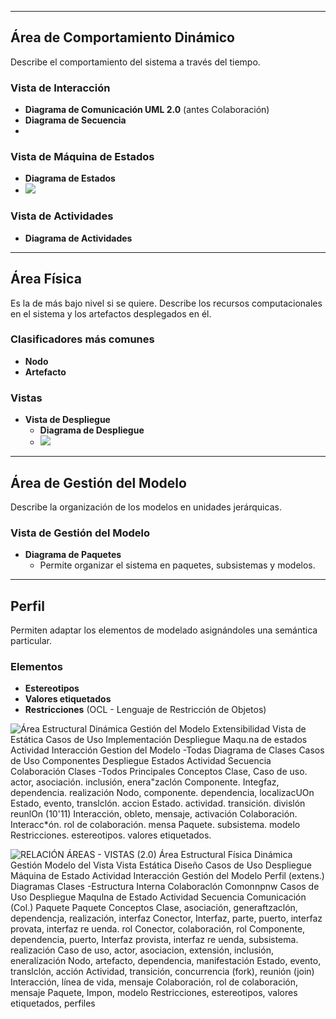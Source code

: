 
---

## Área de Comportamiento Dinámico
Describe el comportamiento del sistema a través del tiempo.

### Vista de Interacción
- **Diagrama de Comunicación UML 2.0** (antes Colaboración)
- **Diagrama de Secuencia**
- 
### Vista de Máquina de Estados
- **Diagrama de Estados**
- ![](https://lh7-us.googleusercontent.com/docsz/AD_4nXeN6NkKtCt8yap6M7FfGqjnFVj1ULwXlYqcM3nii0R2JoYYrENF9Ec84Bat8cXd2OFi5xiMAPHbIKMkIAk0ClIEHmr3fWJTN4HZBsIdEdcpsVQhlcJI0PC2ZOU1nYISwqlNNlBwQQlxcU6RyceM31OvlSW2?key=VReuh94fGGpJZLGsXsGdUQ)

### Vista de Actividades
- **Diagrama de Actividades**

---

## Área Física
Es la de más bajo nivel si se quiere. Describe los recursos computacionales en el sistema y los artefactos desplegados en él.

### Clasificadores más comunes
- **Nodo**
- **Artefacto**

### Vistas
- **Vista de Despliegue**
  - **Diagrama de Despliegue**
  - ![](https://lh7-us.googleusercontent.com/docsz/AD_4nXf39p4ElFD4H4DIm_TfG5tdTDYBxP3yIraPAvgZjPY1cDw80Yy-wNvzCAIID7NfokY_cjibMTFh3BYedhTHVveQ7J0NrpGPrbTT-1nVpzKfzQxX7dSlq52q_Qq3H_GrJN11uRFmTxzz3HCv73dh9DLPBUJh?key=VReuh94fGGpJZLGsXsGdUQ)

---

## Área de Gestión del Modelo
Describe la organización de los modelos en unidades jerárquicas.

### Vista de Gestión del Modelo
- **Diagrama de Paquetes**
  - Permite organizar el sistema en paquetes, subsistemas y modelos.

---

## Perfil
Permiten adaptar los elementos de modelado asignándoles una semántica particular.

### Elementos
- **Estereotipos**
- **Valores etiquetados**
- **Restricciones** (OCL - Lenguaje de Restricción de Objetos)


![Área 
Estructural 
Dinámica 
Gestión del 
Modelo 
Extensibilidad 
Vista de 
Estática 
Casos de Uso 
Implementación 
Despliegue 
Maqu.na de estados 
Actividad 
Interacción 
Gestion del Modelo 
-Todas 
Diagrama de 
Clases 
Casos de Uso 
Componentes 
Despliegue 
Estados 
Actividad 
Secuencia 
Colaboración 
Clases 
-Todos 
Principales Conceptos 
Clase, 
Caso de uso. actor, asociación. inclusión, 
enera"zaclón 
Componente. Integfaz, dependencia. realización 
Nodo, componente. dependencia, localizacUOn 
Estado, evento, translclón. accion 
Estado. actividad. transición. divislón reunlOn 
(10'11) 
Interacción, obleto, mensaje, activación 
Colaboración. Interacc*ón. rol de colaboración. 
mensa 
Paquete. subsistema. modelo 
Restricciones. estereotipos. valores etiquetados.](https://lh7-us.googleusercontent.com/docsz/AD_4nXdIH4fn810fBOPRCUQD9Rig9t_6p-W38807xjLaVh78h-U9JbXLngGmCxjrPFGDdCno7KlzZLfLo1mt_ra7EMRj_-hvKBAZaHANNyO7JtLq55gZ5T1CdBQwnfoIUO3nViR5n5GR1rgAvFbFRslRAlAFcnMi?key=VReuh94fGGpJZLGsXsGdUQ)


![RELACIÓN ÁREAS - VISTAS (2.0) 
Área 
Estructural 
Física 
Dinámica 
Gestión 
Modelo 
del 
Vista 
Vista Estática 
Diseño 
Casos de Uso 
Despliegue 
Máquina de Estado 
Actividad 
Interacción 
Gestión del Modelo 
Perfil (extens.) 
Diagramas 
Clases 
-Estructura Interna 
Colaboraclón 
Comonnpnw 
Casos de Uso 
Despliegue 
Maqulna de Estado 
Actividad 
Secuencia 
Comunicación (Col.) 
Paquete 
Paquete 
Conceptos 
Clase, asociación, generaftzaclón, dependencja, realización, 
interfaz 
Conector, Interfaz, parte, puerto, interfaz provata, interfaz 
re uenda. rol 
Conector, colaboración, rol 
Componente, dependencia, puerto, Interfaz provista, interfaz 
re uenda, subsistema. realización 
Caso de uso, actor, asociacion, extensión, inclusión, 
eneralízación 
Nodo, artefacto, dependencia, manifestación 
Estado, evento, translclón, acción 
Actividad, transición, concurrencia (fork), reunión (join) 
Interacción, línea de vida, mensaje 
Colaboración, rol de colaboración, mensaje 
Paquete, Impon, modelo 
Restricciones, estereotipos, valores etiquetados, perfiles](https://lh7-us.googleusercontent.com/docsz/AD_4nXcfpm364cb0F_2LzDnG7KqDOPdtJ1K1tICj2HhSMCP7pRhqtkJ-mN4wDrkpvaxbfskVdAn0IBpiTUT_nk9Qzr9-1HUn0Az7_pqF2IZPFCsodTWxwRMDfxbC82-EApHbgUjK7YXUduGyHx2B67CdFxmoCBsc?key=VReuh94fGGpJZLGsXsGdUQ)


